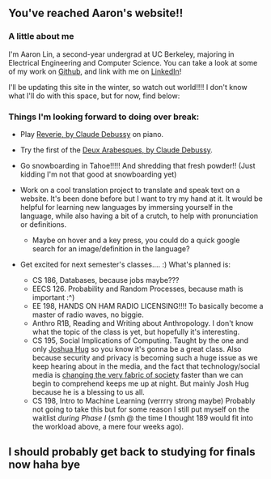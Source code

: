 ## You've reached Aaron's website!!
### A little about me
  I'm Aaron Lin, a second-year undergrad at UC Berkeley, majoring in Electrical Engineering and Computer Science. You can take a look at some of my work on [Github](https://github.com/lin-aaron/), and link with me on [LinkedIn](https://linkedin.com/aaronlin6)! 

I'll be updating this site in the winter, so watch out world!!!! I don't know what I'll do with this space, but for now, find below:

### Things I'm looking forward to doing over break:
* Play [Reverie, by Claude Debussy](http://ks.petruccimusiclibrary.org/files/imglnks/usimg/9/97/IMSLP14012-Debussy_-_R%C3%AAverie_(piano).pdf) on piano. 

* Try the first of the [Deux Arabesques, by Claude Debussy](http://ks.petruccimusiclibrary.org/files/imglnks/usimg/3/37/IMSLP02821-Debussy-L066.pdf).

* Go snowboarding in Tahoe!!!!! And shredding that fresh powder!! (Just kidding I'm not that good at snowboarding yet)

* Work on a cool translation project to translate and speak text on a website. It's been done before but I want to try my hand at it. It would be helpful for learning new languages by immersing yourself in the language, while also having a bit of a crutch, to help with pronunciation or definitions. 
  * Maybe on hover and a key press, you could do a quick google search for an image/definition in the language?

* Get excited for next semester's classes.... :) What's planned is:
  * CS 186, Databases, because jobs maybe???
  * EECS 126. Probability and Random Processes, because math is important :^)
  * EE 198, HANDS ON HAM RADIO LICENSING!!!! To basically become a master of radio waves, no biggie.
  * Anthro R1B, Reading and Writing about Anthropology. I don't know what the topic of the class is yet, but hopefully it's interesting.
  * CS 195, Social Implications of Computing. Taught by the one and only [Joshua Hug](https://www2.eecs.berkeley.edu/Faculty/Homepages/joshhug.html) so you know it's gonna be a great class. Also because security and privacy is becoming such a huge issue as we keep hearing about in the media, and the fact that technology/social media is [changing the very fabric of society](https://www.youtube.com/watch?time_continue=1281&v=PMotykw0SIk) faster than we can begin to comprehend keeps me up at night. But mainly Josh Hug because he is a blessing to us all. 
  * CS 198, Intro to Machine Learning (verrrry strong maybe) Probably not going to take this but for some reason I still put myself on the waitlist  *during Phase I* (smh @ the time I thought 189 would fit into the workload above, a mere four weeks ago).


## I should probably get back to studying for finals now haha bye
